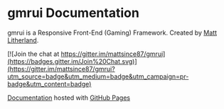 # gmrui Documentation

gmrui is a Responsive Front-End (Gaming) Framework. Created by [Matt Litherland](http://twitter.com/mattsince87).

[![Join the chat at https://gitter.im/mattsince87/gmrui](https://badges.gitter.im/Join%20Chat.svg)](https://gitter.im/mattsince87/gmrui?utm_source=badge&utm_medium=badge&utm_campaign=pr-badge&utm_content=badge)

[Documentation](http://ryzedev.github.io/gmrui/) hosted with [GitHub Pages](http://pages.github.com)